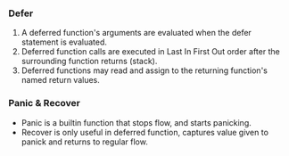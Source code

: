 ### Defer
1. A deferred function's arguments are evaluated when the defer statement is evaluated.
2. Deferred function calls are executed in Last In First Out order after the surrounding function returns (stack).
3. Deferred functions may read and assign to the returning function's named return values.

### Panic & Recover
- Panic is a builtin function that stops flow, and starts panicking. 
- Recover is only useful in deferred function, captures value given to panick and returns to regular flow.
